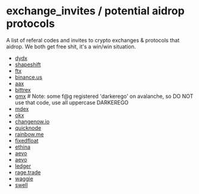 # exchange_invites / potential aidrop protocols
A list of referal codes and invites to crypto exchanges & protocols that aidrop. We both get free shit, it's a win/win situation. 

- [dydx](https://dydx.exchange/r/QCQPMLOL)
- [shapeshift](https://auth.shapeshift.com/signup?af=8RKXY9NJbuU5QauN)
- [ftx](https://ftx.com/referrals#a=12152931)
- [binance.us](https://accounts.binance.us/en/register?ref=53953659)
- [aax](https://www.aax.com/invite/sign-up?inviteCode=XDqLrRCGx1gr4)
- [bittrex](https://bittrex.com/discover/join?referralCode=O3W-NWS-UZU)
- [gmx](https://app.gmx.io/#/trade/?ref=DARKEREGO) # Note: some f@g registered 'darkerego' on avalanche, so DO NOT use that code, use all uppercase DARKEREGO
- [mdex](https://ht.mdex.co/#/referral?id=4kazFsTH)
- [okx](https://www.okx.com/join/29976238)
- [changenow.io](https://changenow.app.link/referral?link_id=5c5efadb3aa700)
- [quicknode](https://www.quicknode.com/?via=darkerego)
- [rainbow.me](https://rainbow.me/points?ref=NYPVQ2)
- [fixedfloat](https://fixedfloat.com/?ref=79uuzm7a)
- [ethina](app.ethena.fi/join/yma7f)
- [aevo](https://app.aevo.xyz/r/Gifted-Cotton-Zhou)
- [aevo](https://app.aevo.xyz/r/Kindhearted-Handsome-Carlson-Wee)
- [ledger](https://shop.ledger.com/pages/referral-program?referral_code=DZHTFVQWDZN6Z)
- [rage.trade](https://www.app.rage.trade/?ref=darkerego)
- [waggie](https://t.me/wagiebot?start=darkerego)
- [swell](https://app.swellnetwork.io/restake?ref=0xa0e266f9bf8d532f9e0694d8d09374e47c11ce54)
